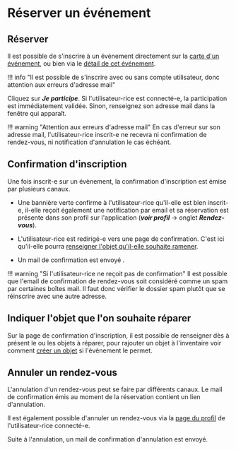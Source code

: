 # Réserver un événement

## Réserver

Il est possible de s'inscrire à un événement directement sur la [carte d'un événement](event-index.md#liste-des-evenements), ou bien via le [détail de cet événement](event-index.md#detail-dun-evenement).  

!!! info "Il est possible de s'inscrire avec ou sans compte utilisateur, donc attention aux erreurs d'adresse mail" 
 
Cliquez sur ***Je participe***. Si l'utilisateur-rice est connecté-e, la participation est immédiatement validée. Sinon, 
renseignez son adresse mail dans la fenêtre qui apparaît. 

!!! warning "Attention aux erreurs d'adresse mail"
    En cas d'erreur sur son adresse mail, l'utilisateur-rice inscrit-e ne recevra ni confirmation de rendez-vous, ni notification d'annulation le cas échéant.

## Confirmation d'inscription

Une fois inscrit-e sur un évènement, la confirmation d'inscription est émise par plusieurs canaux. 

- Une bannière verte confirme à l'utilisateur-rice qu'il-elle est bien inscrit-e, il-elle reçoit également une notification par email et sa réservation est présente dans son profil sur l'application (***voir profil*** → onglet ***Rendez-vous***).

- L'utilisateur-rice est redirigé-e vers une page de confirmation. C'est ici qu'il-elle pourra [renseigner l'objet qu'il-elle souhaite ramener](#indiquer-lobjet-que-lon-souhaite-reparer).

- Un mail de confirmation est envoyé .

!!! warning "Si l'utilisateur-rice ne reçoit pas de confirmation"
    Il est possible que l'email de confirmation de rendez-vous soit considéré comme un spam par certaines boîtes mail. Il faut donc vérifier le dossier spam plutôt que se réinscrire avec une autre adresse.

## Indiquer l'objet que l'on souhaite réparer 

Sur la page de confirmation d'inscription, il est possible de renseigner dès à présent le ou les objets à réparer, pour rajouter un objet à l'inventaire voir comment [créer un objet](../stuffs-device/inventory.md) si l'évènement le permet.

## Annuler un rendez-vous 

L'annulation d'un rendez-vous peut se faire par différents canaux. Le mail de confirmation émis au moment de la réservation contient un lien d'annulation. 

Il est également possible d'annuler un rendez-vous via la [page du profil](../account/profil.md) de l'utilisateur-rice connecté-e. 

Suite à l'annulation, un mail de confirmation d'annulation est envoyé. 